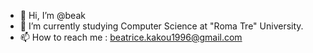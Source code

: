 - 👋 Hi, I’m @beak
- 🌱 I’m currently studying Computer Science at "Roma Tre" University.
- 📫 How to reach me : beatrice.kakou1996@gmail.com

<!---
beatricekakou/beatricekakou is a ✨ special ✨ repository because its `README.md` (this file) appears on your GitHub profile.
You can click the Preview link to take a look at your changes.
--->
